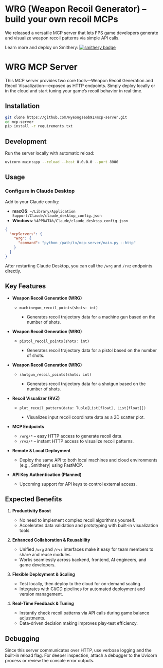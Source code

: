 # WRG (Weapon Recoil Generator) – build your own recoil MCPs

We released a versatile MCP server that lets FPS game developers generate and visualize weapon recoil patterns via simple API calls.

Learn more and deploy on Smithery: [![smithery badge](https://smithery.ai/badge/@Hyeongseob91/mcp-server)](https://smithery.ai/server/@Hyeongseob91/mcp-server)

# WRG MCP Server

This MCP server provides two core tools—Weapon Recoil Generation and Recoil Visualization—exposed as HTTP endpoints. Simply deploy locally or in the cloud and start tuning your game’s recoil behavior in real time.

## Installation

```bash
git clone https://github.com/Hyeongseob91/mcp-server.git
cd mcp-server
pip install -r requirements.txt
````

## Development

Run the server locally with automatic reload:

```bash
uvicorn main:app --reload --host 0.0.0.0 --port 8000
```

## Usage

### Configure in Claude Desktop

Add to your Claude config:

* **macOS**: `~/Library/Application Support/Claude/claude_desktop_config.json`
* **Windows**: `%APPDATA%/Claude/claude_desktop_config.json`

```json
{
  "mcpServers": {
    "wrg": {
      "command": "python /path/to/mcp-server/main.py --http"
    }
  }
}
```

After restarting Claude Desktop, you can call the `/wrg` and `/rvz` endpoints directly.

## Key Features

* **Weapon Recoil Generation (WRG)**

  * `machinegun_recoil_points(shots: int)`

    * Generates recoil trajectory data for a machine gun based on the number of shots.

* **Weapon Recoil Generation (WRG)**

  * `pistol_recoil_points(shots: int)`

    * Generates recoil trajectory data for a pistol based on the number of shots.

* **Weapon Recoil Generation (WRG)**

  * `shotgun_recoil_points(shots: int)`

    * Generates recoil trajectory data for a shotgun based on the number of shots.

* **Recoil Visualizer (RVZ)**

  * `plot_recoil_pattern(data: Tuple[List[float], List[float]])`

    * Visualizes input recoil coordinate data as a 2D scatter plot.

* **MCP Endpoints**

  * `/wrg/*` – easy HTTP access to generate recoil data.
  * `/rvz/*` – instant HTTP access to visualize recoil patterns.

* **Remote & Local Deployment**

  * Deploy the same API to both local machines and cloud environments (e.g., Smithery) using FastMCP.

* **API Key Authentication (Planned)**

  * Upcoming support for API keys to control external access.

## Expected Benefits

1. **Productivity Boost**

   * No need to implement complex recoil algorithms yourself.
   * Accelerates data validation and prototyping with built-in visualization tools.

2. **Enhanced Collaboration & Reusability**

   * Unified `/wrg` and `/rvz` interfaces make it easy for team members to share and reuse modules.
   * Works seamlessly across backend, frontend, AI engineers, and game developers.

3. **Flexible Deployment & Scaling**

   * Test locally, then deploy to the cloud for on-demand scaling.
   * Integrates with CI/CD pipelines for automated deployment and version management.

4. **Real-Time Feedback & Tuning**

   * Instantly check recoil patterns via API calls during game balance adjustments.
   * Data-driven decision making improves play-test efficiency.

## Debugging

Since this server communicates over HTTP, use verbose logging and the built-in reload flag. For deeper inspection, attach a debugger to the Uvicorn process or review the console error outputs.
